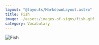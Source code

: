 ```yaml
---
layout: "@layouts/MarkdownLayout.astro"
title: Fish
image: ./assets/images-of-signs/fish.gif
category: Vocabulary
---
```


![Fish](@signs/fish.gif)
